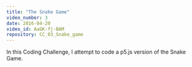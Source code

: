 ```yaml
---
title: "The Snake Game"
video_number: 3
date: 2016-04-20
video_id: AaGK-fj-BAM
repository: CC_03_Snake_game
---
```


In this Coding Challenge, I attempt to code a p5.js version of the Snake Game.
